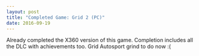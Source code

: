 ```yaml
---
layout: post
title: "Completed Game: Grid 2 (PC)"
date: 2016-09-19
---
```


Already completed the X360 version of this game.
Completion includes all the DLC with achievements too.
Grid Autosport grind to do now :(